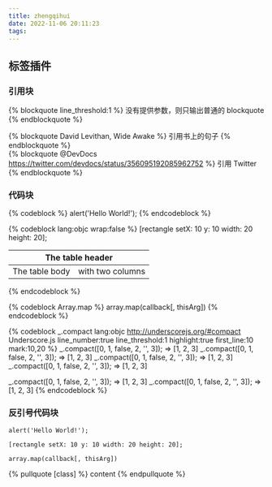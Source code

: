 ```yaml
---
title: zhengqihui
date: 2022-11-06 20:11:23
tags:
---
```


## 标签插件

### 引用块

{% blockquote line_threshold:1 %}
没有提供参数，则只输出普通的 blockquote
{% endblockquote %}

{% blockquote David Levithan, Wide Awake %}
引用书上的句子
{% endblockquote %}
</br>
{% blockquote @DevDocs https://twitter.com/devdocs/status/356095192085962752 %}
引用 Twitter
{% endblockquote %}

### 代码块

{% codeblock %}
alert('Hello World!');
{% endcodeblock %}

{% codeblock lang:objc wrap:false %}
[rectangle setX: 10 y: 10 width: 20 height: 20];

<table>
    <thead>
        <tr>
            <th colspan="2">The table header</th>
        </tr>
    </thead>
    <tbody>
        <tr>
            <td>The table body</td>
            <td>with two columns</td>
        </tr>
    </tbody>
</table>
{% endcodeblock %}

{% codeblock Array.map %}
array.map(callback[, thisArg])
{% endcodeblock %}

{% codeblock _.compact lang:objc http://underscorejs.org/#compact Underscore.js line_number:true line_threshold:1 highlight:true first_line:10 mark:10,20 %}
_.compact([0, 1, false, 2, '', 3]);
=> [1, 2, 3]
_.compact([0, 1, false, 2, '', 3]);
=> [1, 2, 3]
_.compact([0, 1, false, 2, '', 3]);
=> [1, 2, 3]
_.compact([0, 1, false, 2, '', 3]);
=> [1, 2, 3]


_.compact([0, 1, false, 2, '', 3]);
=> [1, 2, 3]
_.compact([0, 1, false, 2, '', 3]);
=> [1, 2, 3]
{% endcodeblock %}

### 反引号代码块
```
alert('Hello World!');
```

```objc
[rectangle setX: 10 y: 10 width: 20 height: 20];
```

```_ Array.map http://underscorejs.org/#compact url
array.map(callback[, thisArg])
```

{% pullquote [class] %}
content
{% endpullquote %}

